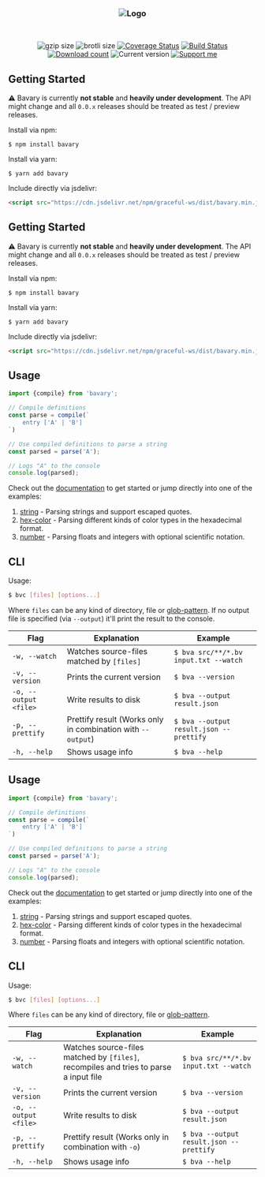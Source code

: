 <h3 align="center">
    <img src="https://user-images.githubusercontent.com/30767528/69007379-69befa00-093d-11ea-96ac-816d3e9ea6b4.png" alt="Logo">
</h3>

<br>

<p align="center">
    <img alt="gzip size" src="https://img.badgesize.io/https://cdn.jsdelivr.net/npm/bavary@0.0.3/dist/bavary.min.js?compression=gzip&style=flat-square">
    <img alt="brotli size" src="https://img.badgesize.io/https://cdn.jsdelivr.net/npm/bavary@0.0.3/dist/bavary.min.js?compression=brotli&style=flat-square">
    <a href='https://coveralls.io/github/Simonwep/bavary?branch=master'><img 
       src='https://img.shields.io/coveralls/github/Simonwep/bavary?style=flat-square' 
       alt='Coverage Status'/></a>
    <a href="https://travis-ci.org/Simonwep/bavary"><img
       alt="Build Status"
       src="https://img.shields.io/travis/Simonwep/bavary.svg?style=flat-square"></a>
    <a href="https://www.npmjs.com/package/bavary"><img
       alt="Download count"
       src="https://img.shields.io/npm/dm/bavary.svg?style=flat-square"></a>
    <img alt="Current version" src="https://img.shields.io/github/tag/Simonwep/bavary.svg?color=21068E&label=version&style=flat-square">
    <a href="https://www.patreon.com/simonwep"><img
       alt="Support me"
       src="https://img.shields.io/badge/patreon-support-260DD3.svg?style=flat-square"></a>
</p>


## Getting Started
⚠ Bavary is currently **not stable** and **heavily under development**.
The API might change and all `0.0.x` releases should be treated as test / preview releases.

Install via npm:
```shell
$ npm install bavary
```

Install via yarn:
```shell
$ yarn add bavary
```

Include directly via jsdelivr:
```html
<script src="https://cdn.jsdelivr.net/npm/graceful-ws/dist/bavary.min.js"></script>
```

## Getting Started
⚠ Bavary is currently **not stable** and **heavily under development**.
The API might change and all `0.0.x` releases should be treated as test / preview releases.

Install via npm:
```shell
$ npm install bavary
```

Install via yarn:
```shell
$ yarn add bavary
```

Include directly via jsdelivr:
```html
<script src="https://cdn.jsdelivr.net/npm/graceful-ws/dist/bavary.min.js"></script>
```


## Usage
```js 
import {compile} from 'bavary';

// Compile definitions
const parse = compile(`
    entry ['A' | 'B']
`)

// Use compiled definitions to parse a string
const parsed = parse('A');

// Logs "A" to the console
console.log(parsed);
```

Check out the [documentation](docs/syntax.md) to get started or jump directly into one of the examples:

1. [string](docs/examples/string.md) - Parsing strings and support escaped quotes.
2. [hex-color](docs/examples/hex-color.md) - Parsing different kinds of color types in the hexadecimal format.
3. [number](docs/examples/number.md) - Parsing floats and integers with optional scientific notation.


## CLI
Usage:
```bash
$ bvc [files] [options...]
```
Where `files` can be any kind of directory, file or [glob-pattern](https://en.wikipedia.org/wiki/Glob_%28programming%29).
If no output file is specified (via `--output`) it'll print the result to the console.

| Flag | Explanation | Example |
| ---- | ----------- | ------- |
| `-w, --watch` | Watches source-files matched by `[files]` | `$ bva src/**/*.bv input.txt --watch` |
| `-v, --version` | Prints the current version | `$ bva --version` |
| `-o, --output <file>` | Write results to disk | `$ bva --output result.json` |
| `-p, --prettify` | Prettify result (Works only in combination with `--output`)  | `$ bva --output result.json --prettify` |
| `-h, --help` | Shows usage info | `$ bva --help` |

## Usage
```js 
import {compile} from 'bavary';

// Compile definitions
const parse = compile(`
    entry ['A' | 'B']
`)

// Use compiled definitions to parse a string
const parsed = parse('A');

// Logs "A" to the console
console.log(parsed);
```

Check out the [documentation](docs/syntax.md) to get started or jump directly into one of the examples:

1. [string](docs/examples/string.md) - Parsing strings and support escaped quotes.
2. [hex-color](docs/examples/hex-color.md) - Parsing different kinds of color types in the hexadecimal format.
3. [number](docs/examples/number.md) - Parsing floats and integers with optional scientific notation.


## CLI
Usage:
```bash
$ bvc [files] [options...]
```
Where `files` can be any kind of directory, file or [glob-pattern](https://en.wikipedia.org/wiki/Glob_%28programming%29).

| Flag | Explanation | Example |
| ---- | ----------- | ------- |
| `-w, --watch` | Watches source-files matched by `[files]`, recompiles and tries to parse a input file | `$ bva src/**/*.bv input.txt --watch` |
| `-v, --version` | Prints the current version | `$ bva --version` |
| `-o, --output <file>` | Write results to disk | `$ bva --output result.json` |
| `-p, --prettify` | Prettify result (Works only in combination with `-o`)  | `$ bva --output result.json --prettify` |
| `-h, --help` | Shows usage info | `$ bva --help` |
